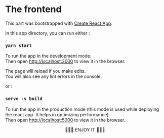 # The frontend
This part was bootstrapped with [Create React App](https://github.com/facebook/create-react-app).


In this app directory, you can run either :

### `yarn start`

To run the app in the development mode.\
Then open [http://localhost:3000](http://localhost:3000) to view it in the browser.

The page will reload if you make edits.\
You will also see any lint errors in the console.

or : 

### `serve -s build`
To run the app in the production mode (this mode is used while deploying the react app. It helps in optimizing performance).\
Then open [http://localhost:5000](http://localhost:5000) to view it in the browser. 


<p align="center">
    🌟🌟🌟 ENJOY IT 🌟🌟🌟
</p>
       

